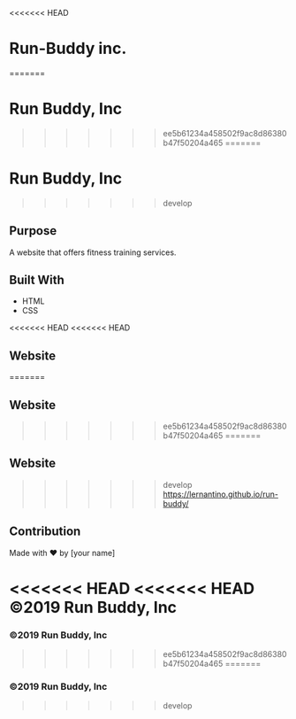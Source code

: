 
<<<<<<< HEAD
# Run-Buddy inc. 
=======
# Run Buddy, Inc
>>>>>>> ee5b61234a458502f9ac8d86380b47f50204a465
=======
# Run Buddy, Inc
>>>>>>> develop

## Purpose
A website that offers fitness training services. 

## Built With
* HTML
* CSS

<<<<<<< HEAD
<<<<<<< HEAD
## Website 
=======
## Website
>>>>>>> ee5b61234a458502f9ac8d86380b47f50204a465
=======
## Website
>>>>>>> develop
https://lernantino.github.io/run-buddy/

## Contribution
Made with ❤️ by [your name]

<<<<<<< HEAD
<<<<<<< HEAD
©️2019 Run Buddy, Inc
=======
### ©️2019 Run Buddy, Inc
>>>>>>> ee5b61234a458502f9ac8d86380b47f50204a465
=======
### ©️2019 Run Buddy, Inc 
>>>>>>> develop
